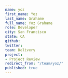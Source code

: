```yaml
---
name: yoz
first_name: Yoz
last_name: Grahame
full_name: Yoz Grahame
role: Developer
city: San Francisco
state: CA
github: 
twitter: 
team: Delivery
project:
- Project Review
redirect_from: "/team/yoz/"
published: true
---
```


